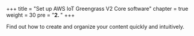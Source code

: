 +++
title = "Set up AWS IoT Greengrass V2 Core software"
chapter = true
weight = 30
pre = "<b>2. </b>"
+++

Find out how to create and organize your content quickly and intuitively.